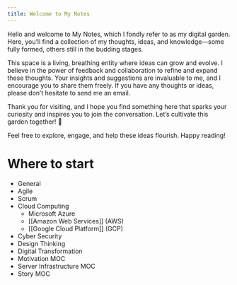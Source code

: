 ```yaml
---
title: Welcome to My Notes
---
```

Hello and welcome to My Notes, which I fondly refer to as my digital garden. Here, you’ll find a collection of my thoughts, ideas, and knowledge—some fully formed, others still in the budding stages.

This space is a living, breathing entity where ideas can grow and evolve. I believe in the power of feedback and collaboration to refine and expand these thoughts. Your insights and suggestions are invaluable to me, and I encourage you to share them freely. If you have any thoughts or ideas, please don’t hesitate to send me an email.

Thank you for visiting, and I hope you find something here that sparks your curiosity and inspires you to join the conversation. Let’s cultivate this garden together! 🌱

Feel free to explore, engage, and help these ideas flourish. Happy reading!
# Where to start

* General
* Agile 
* Scrum
* Cloud Computing
	* Microsoft Azure
	* [[Amazon Web Services]] (AWS)
	* [[Google Cloud Platform]] (GCP)
* Cyber Security
* Design Thinking
* Digital Transformation
* Motivation MOC
* Server Infrastructure MOC
* Story MOC